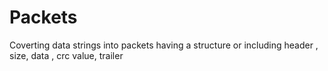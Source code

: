 # Packets
Coverting data strings into packets having a structure or including header , size, data , crc value, trailer
